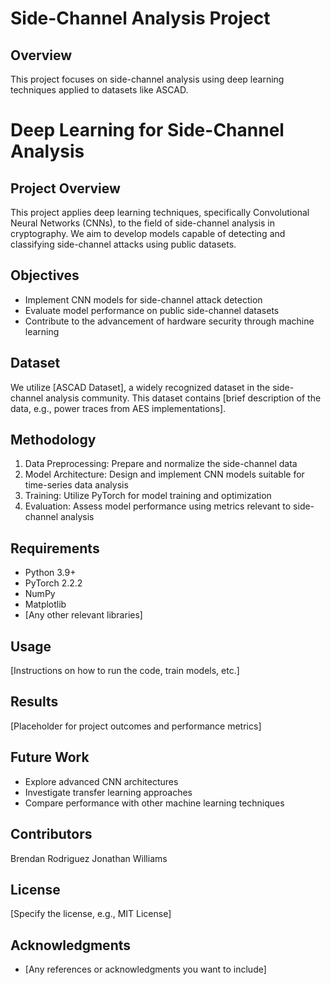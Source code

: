 # Side-Channel Analysis Project

## Overview

This project focuses on side-channel analysis using deep learning techniques applied to datasets like ASCAD.

# Deep Learning for Side-Channel Analysis

## Project Overview
This project applies deep learning techniques, specifically Convolutional Neural Networks (CNNs), to the field of side-channel analysis in cryptography. We aim to develop models capable of detecting and classifying side-channel attacks using public datasets.

## Objectives
- Implement CNN models for side-channel attack detection
- Evaluate model performance on public side-channel datasets
- Contribute to the advancement of hardware security through machine learning

## Dataset
We utilize [ASCAD Dataset], a widely recognized dataset in the side-channel analysis community. This dataset contains [brief description of the data, e.g., power traces from AES implementations].

## Methodology
1. Data Preprocessing: Prepare and normalize the side-channel data
2. Model Architecture: Design and implement CNN models suitable for time-series data analysis
3. Training: Utilize PyTorch for model training and optimization
4. Evaluation: Assess model performance using metrics relevant to side-channel analysis

## Requirements
- Python 3.9+
- PyTorch 2.2.2
- NumPy
- Matplotlib
- [Any other relevant libraries]

## Usage
[Instructions on how to run the code, train models, etc.]

## Results
[Placeholder for project outcomes and performance metrics]

## Future Work
- Explore advanced CNN architectures
- Investigate transfer learning approaches
- Compare performance with other machine learning techniques

## Contributors
Brendan Rodriguez
Jonathan Williams

## License
[Specify the license, e.g., MIT License]

## Acknowledgments
- [Any references or acknowledgments you want to include]
